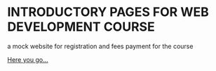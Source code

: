 # INTRODUCTORY PAGES FOR WEB DEVELOPMENT COURSE      

a mock website for registration and fees payment for the course

[Here you go...](httphi.html)
